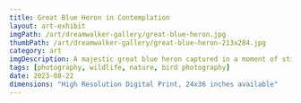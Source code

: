 ```yaml
---
title: Great Blue Heron in Contemplation
layout: art-exhibit
imgPath: /art/dreamwalker-gallery/great-blue-heron.jpg
thumbPath: /art/dreamwalker-gallery/great-blue-heron-213x284.jpg
category: art
imgDescription: A majestic great blue heron captured in a moment of stillness, embodying the grace and patience of nature's most elegant hunters
tags: [photography, wildlife, nature, bird photography]
date: 2023-08-22
dimensions: "High Resolution Digital Print, 24x36 inches available"
---
```

